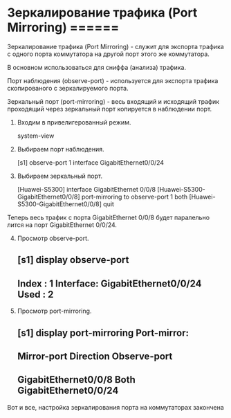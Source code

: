 # Зеркалирование трафика (Port Mirroring) ======

Зеркалирование трафика (Port Mirroring) - служит для экспорта трафика с одного порта коммутатора на другой порт этого же коммутатора.

В основном использоваться для сниффа (анализа) трафика.

Порт наблюдения (observe-port) - используется для экспорта трафика скопированого с зеркалируемого порта.

Зеркальный порт (port-mirroring) - весь входящий и исходящий трафик проходящий через зеркальный порт копируется в наблюдении порт.

1. Входим в привелигерованный режим.

	system-view

2. Выбираем порт наблюдения.

	[s1] observe-port 1 interface GigabitEthernet0/0/24

3. Выбираем зеркальный порт.

	[Huawei-S5300] interface GigabitEthernet 0/0/8
	[Huawei-S5300-GigabitEthernet0/0/8] port-mirroring to observe-port 1 both
	[Huawei-S5300-GigabitEthernet0/0/8] quit 

Теперь весь трафик с порта GigabitEthernet 0/0/8 будет паралельно лится на порт GigabitEthernet 0/0/24.

4. Просмотр observe-port.

	[s1] display observe-port 
	---------------------------------------------------------------------- 
	Index : 1
	Interface: GigabitEthernet0/0/24
	Used : 2 
	---------------------------------------------------------------------- 

5. Просмотр port-mirroring.

	[s1] display port-mirroring
	Port-mirror:
	 ---------------------------------------------------------------------- 
	Mirror-port		Direction	Observe-port 
	---------------------------------------------------------------------- 
	GigabitEthernet0/0/8	 Both	 	GigabitEthernet0/0/24 
	---------------------------------------------------------------------- 

Вот и все, настройка зеркалирования порта на коммутаторах закончена

